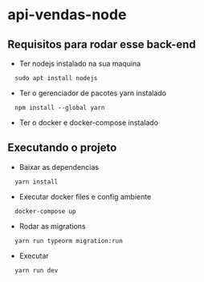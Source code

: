 # api-vendas-node
## Requisitos para rodar esse back-end
- Ter nodejs instalado na sua maquina
```
  sudo apt install nodejs
```
- Ter o gerenciador de pacotes yarn instalado
```
  npm install --global yarn
```
- Ter o docker e docker-compose instalado

## Executando o projeto
- Baixar as dependencias
```
  yarn install
```
- Executar docker files e config ambiente
```
  docker-compose up
```
- Rodar as migrations
```
  yarn run typeorm migration:run
```
- Executar
```
  yarn run dev
```
